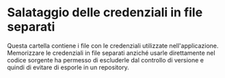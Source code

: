 # Salataggio delle credenziali in file separati

Questa cartella contiene i file con le credenziali utilizzate
nell'applicazione.
Memorizzare le credenziali in file separati anziché usarle
direttamente nel codice sorgente ha permesso di escluderle
dal controllo di versione e quindi di evitare di esporle in un
repository.